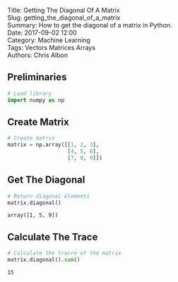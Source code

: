 Title: Getting The Diagonal Of A Matrix   
Slug: getting_the_diagonal_of_a_matrix     
Summary: How to get the diagonal of a matrix in Python.     
Date: 2017-09-02 12:00  
Category: Machine Learning  
Tags: Vectors Matrices Arrays  
Authors: Chris Albon 

## Preliminaries


```python
# Load library
import numpy as np
```

## Create Matrix


```python
# Create matrix
matrix = np.array([[1, 2, 3],
                   [4, 5, 6],
                   [7, 8, 9]])
```

## Get The Diagonal


```python
# Return diagonal elements
matrix.diagonal()
```




    array([1, 5, 9])



## Calculate The Trace


```python
# Calculate the tracre of the matrix
matrix.diagonal().sum()
```




    15


